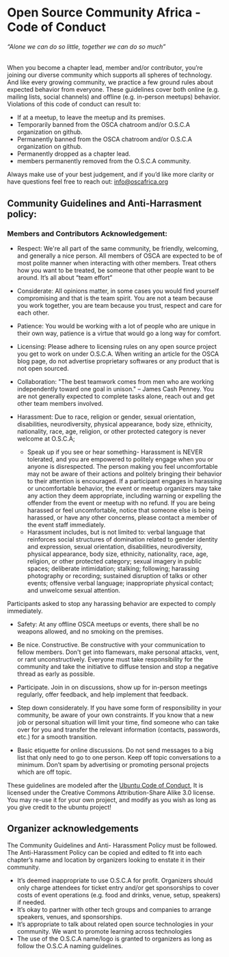 # **Open Source Community Africa - Code of Conduct**

###### _“Alone we can do so little, together we can do so much”_

When you become a chapter lead, member and/or contributor, you’re joining our diverse community which supports all spheres of technology. And like every growing community, we practice a few ground rules about expected behavior from everyone. These guidelines cover both online (e.g. mailing lists, social channels) and offline (e.g. in-person meetups) behavior.
Violations of this code of conduct can result to:
* If at a meetup, to leave the meetup and its premises.
* Temporarily banned from the OSCA chatroom and/or O.S.C.A organization on github.
* Permanently banned from the OSCA chatroom and/or O.S.C.A organization on github.
* Permanently dropped as a chapter lead.
* members permanently removed from the O.S.C.A community. 

Always make use of your best judgement, and if you’d like more clarity or have questions feel free to reach out: info@oscafrica.org



## Community Guidelines and Anti-Harrasment policy:

### Members and Contributors Acknowledgement: 
* Respect: We're all part of the same community, be friendly, welcoming, and generally a nice person. All members of OSCA are expected to be of most polite manner when interacting with other members. Treat others how you want to be treated, be someone that other people want to be around. It’s all about “team effort”

* Considerate: All opinions matter, in some cases you would find yourself compromising and that is the team spirit. You are not a team because you work together, you are team because you trust, respect and care for each other.

* Patience: You would be working with a lot of people who are unique in their own way, patience is a virtue that would go a long way for comfort.

* Licensing: Please adhere to licensing rules on any open source project you get to work on under O.S.C.A. When writing an article for the OSCA blog page, do not advertise proprietary softwares or any product that is not open sourced.

* Collaboration: "The best teamwork comes from men who are working independently toward one goal in unison." – James Cash Penney. You are not generally expected to complete tasks alone, reach out and get other team members involved.

* Harassment: Due to race, religion or gender, sexual orientation, disabilities, neurodiversity, physical appearance, body size, ethnicity, nationality, race, age, religion, or other protected category is never welcome at O.S.C.A;
	- Speak up if you see or hear something- Harassment is NEVER tolerated, and you are empowered to politely engage when you or anyone is disrespected. The person making you feel uncomfortable may not be aware of their actions and politely bringing their behavior to their attention is encouraged. If a participant engages in harassing or uncomfortable behavior, the event or meetup organizers may take any action they deem appropriate, including warning or expelling the offender from the event or meetup with no refund. If you are being harassed or feel uncomfortable, notice that someone else is being harassed, or have any other concerns, please contact a member of the event staff immediately.
	- Harassment includes, but is not limited to: verbal language that reinforces social structures of domination related to gender identity and expression, sexual orientation, disabilities, neurodiversity, physical appearance, body size, ethnicity, nationality, race, age, religion, or other protected category; sexual imagery in public spaces; deliberate intimidation; stalking; following; harassing photography or recording; sustained disruption of talks or other events; offensive verbal language; inappropriate physical contact; and unwelcome sexual attention. 

Participants asked to stop any harassing behavior are expected to comply immediately.

* Safety: At any offline OSCA meetups or events,  there shall be no weapons allowed, and no smoking on the premises.

* Be nice. Constructive. Be constructive with your communication to fellow members. Don't get into flamewars, make personal attacks, vent, or rant unconstructively. Everyone must take responsibility for the community and take the initiative to diffuse tension and stop a negative thread as early as possible.

* Participate. Join in on discussions, show up for in-person meetings regularly, offer feedback, and help implement that feedback.

* Step down considerately. If you have some form of responsibility in your community, be aware of your own constraints. If you know that a new job or personal situation will limit your time, find someone who can take over for you and transfer the relevant information (contacts, passwords, etc.) for a smooth transition.

* Basic etiquette for online discussions. Do not send messages to a big list that only need to go to one person. Keep off topic conversations to a minimum. Don’t spam by advertising or promoting personal projects which are off topic.

These guidelines are modeled after the [Ubuntu Code of Conduct](http://www.ubuntu.com/project/about-ubuntu/conduct), It is licensed under the Creative Commons Attribution-Share Alike 3.0 license. You may re-use it for your own project, and modify as you wish as long as you give credit to the ubuntu project!


## Organizer acknowledgements
The Community Guidelines and Anti- Harassment Policy must be followed. The Anti-Harassment Policy can be copied and edited to fit into each chapter’s name and location by organizers  looking to enstate  it in their community.

* It’s deemed inappropriate to use O.S.C.A for profit. Organizers should only charge attendees for ticket entry and/or get sponsorships to cover costs of event operations (e.g. food and drinks, venue, setup, speakers) if needed.
* It’s okay to partner with other tech groups and companies to arrange speakers, venues, and sponsorships.
* It’s appropriate to talk about related open source technologies in your community. We want to promote learning across technologies 
* The use of the O.S.C.A name/logo is granted to organizers as long as follow the O.S.C.A naming guidelines.
